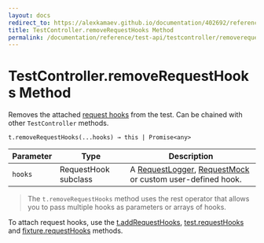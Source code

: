 ```yaml
---
layout: docs
redirect_to: https://alexkamaev.github.io/documentation/402692/reference/test-api/testcontroller/removerequesthooks
title: TestController.removeRequestHooks Method
permalink: /documentation/reference/test-api/testcontroller/removerequesthooks.html
---
```

# TestController.removeRequestHooks Method

Removes the attached [request hooks](../../../guides/advanced-guides/intercept-http-requests.md) from the test. Can be chained with other `TestController` methods.

```text
t.removeRequestHooks(...hooks) → this | Promise<any>
```

Parameter | Type | Description
--------- | ---- | ------------
`hooks`    | RequestHook subclass | A [RequestLogger](../requestlogger/README.md), [RequestMock](../requestmock/README.md) or custom user-defined hook.

> The `t.removeRequestHooks` method uses the rest operator that allows you to pass multiple hooks as parameters or arrays of hooks.

To attach request hooks, use the [t.addRequestHooks](addrequesthooks.md), [test.requestHooks](../test/requesthooks.md) and [fixture.requestHooks](../fixture/requesthooks.md) methods.
